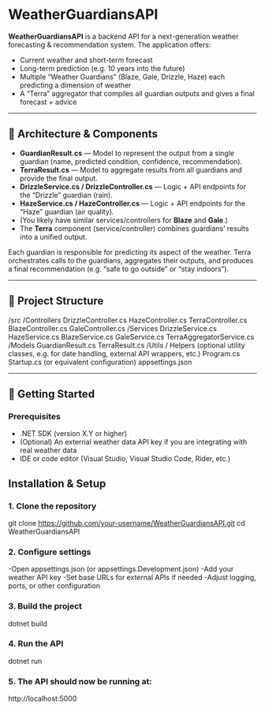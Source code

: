 # WeatherGuardiansAPI

**WeatherGuardiansAPI** is a backend API for a next-generation weather forecasting & recommendation system. The application offers:

- Current weather and short-term forecast  
- Long-term prediction (e.g. 10 years into the future)  
- Multiple “Weather Guardians” (Blaze, Gale, Drizzle, Haze) each predicting a dimension of weather  
- A “Terra” aggregator that compiles all guardian outputs and gives a final forecast + advice  

---

## 🧱 Architecture & Components

- **GuardianResult.cs** — Model to represent the output from a single guardian (name, predicted condition, confidence, recommendation).  
- **TerraResult.cs** — Model to aggregate results from all guardians and provide the final output.  
- **DrizzleService.cs / DrizzleController.cs** — Logic + API endpoints for the “Drizzle” guardian (rain).  
- **HazeService.cs / HazeController.cs** — Logic + API endpoints for the “Haze” guardian (air quality).  
- (You likely have similar services/controllers for **Blaze** and **Gale**.)  
- The **Terra** component (service/controller) combines guardians’ results into a unified output.

Each guardian is responsible for predicting its aspect of the weather. Terra orchestrates calls to the guardians, aggregates their outputs, and produces a final recommendation (e.g. “safe to go outside” or “stay indoors”).

---

## 📂 Project Structure 

/src
/Controllers
DrizzleController.cs
HazeController.cs
TerraController.cs
BlazeController.cs
GaleController.cs
/Services
DrizzleService.cs
HazeService.cs
BlazeService.cs
GaleService.cs
TerraAggregatorService.cs
/Models
GuardianResult.cs
TerraResult.cs
/Utils / Helpers
(optional utility classes, e.g. for date handling, external API wrappers, etc.)
Program.cs
Startup.cs (or equivalent configuration)
appsettings.json


---

## 🚀 Getting Started

### Prerequisites

- .NET SDK (version X.Y or higher)  
- (Optional) An external weather data API key if you are integrating with real weather data  
- IDE or code editor (Visual Studio, Visual Studio Code, Rider, etc.)

## Installation & Setup

### 1. Clone the repository
git clone https://github.com/your-username/WeatherGuardiansAPI.git
cd WeatherGuardiansAPI

### 2. Configure settings
-Open appsettings.json (or appsettings.Development.json)
-Add your weather API key
-Set base URLs for external APIs if needed
-Adjust logging, ports, or other configuration

### 3. Build the project
dotnet build

### 4. Run the API
dotnet run

### 5. The API should now be running at:
http://localhost:5000
